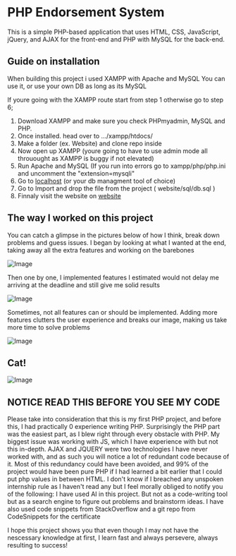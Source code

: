 # PHP Endorsement System
This is a simple PHP-based application that uses HTML, CSS, JavaScript, 
jQuery, and AJAX for the front-end and
PHP with MySQL for the back-end. 

## Guide on installation
When building this project i used XAMPP
with Apache and MySQL
You can use it, or use your own DB as long as its MySQL

If youre going with the XAMPP route start from step 1
otherwise go to step 6;

1. Download XAMPP and make sure you check PHPmyadmin, MySQL and PHP.
2. Once installed. head over to  .../xampp/htdocs/
3. Make a folder (ex. Website) and clone repo inside
4. Now open up XAMPP (youre going to have to use admin mode all throuought as XAMPP is buggy if not elevated)
5. Run Apache and MySQL (If you run into errors go to xampp/php/php.ini and uncomment the "extension=mysqli"
6. Go to [localhost](http://localhost/phpmyadmin/) (or your db managment tool of choice)
7. Go to Import and drop the file from the project ( website/sql/db.sql )
8. Finnaly visit the website on [website](http://localhost/website/)



## The way I worked on this project
You can catch a glimpse in the pictures below of how I think, break down problems and guess issues.
I began by looking at what I wanted at the end, taking away all the extra features and working on the barebones

![Image](misc/1.jpg)

Then one by one, I implemented features I estimated would not delay me arriving at the deadline and still give me solid results

![Image](misc/2.jpg)

Sometimes, not all features can or should be implemented. Adding more features clutters the user experience and breaks our image,
making us take more time to solve problems

![Image](misc/3.jpg)

## Cat!
![Image](misc/cat2.jpg)

## NOTICE READ THIS BEFORE YOU SEE MY CODE

Please take into consideration that this is my first PHP project, and before this, I had practically 0 experience writing PHP. 
Surprisingly the PHP part was the easiest part, as I blew right through every obstacle with PHP. 
My biggest issue was working with JS, which I have experience with but not this in-depth. 
AJAX and JQUERY were two technologies I have never worked with,  and as such you will notice a lot of redundant code because of it. 
Most of this redundancy could have been avoided, and 99% of the project would have been pure PHP if I had learned a bit earlier that I could 
put php values in between HTML. 
I don't know if I breached any unspoken internship rule as I haven't read any but I feel morally obliged to notify you of the following:
I have used AI in this project. But not as a code-writing tool but as a search engine to figure out problems and brainstorm ideas.
I have also used code snippets from StackOverflow and a git repo from CodeSnippets for the certificate

I hope this project shows you that even though I may not have the nescessary knowledge at first, I learn fast and always persevere, always resulting to success!
